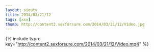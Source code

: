 ```yaml
--- 
layout: sieutv
title: 2014/03/21/12
tags: [xxx]
thumb: http://content2.sexforsure.com/2014/03/21/12/Video.jpg
---
```

{% include tvpro key="http://content2.sexforsure.com/2014/03/21/12/Video.mp4" %} 
